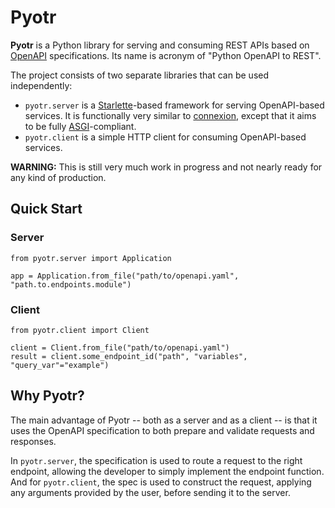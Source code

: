 Pyotr
=====

**Pyotr** is a Python library for serving and consuming REST APIs based on [OpenAPI](https://swagger.io/resources/open-api/) specifications. Its name is acronym of "Python OpenAPI to REST".

The project consists of two separate libraries that can be used independently:

* `pyotr.server` is a [Starlette](https://www.starlette.io)-based framework for serving OpenAPI-based services. It is functionally very similar to [connexion](https://connexion.readthedocs.io), except that it aims to be fully [ASGI](https://asgi.readthedocs.io)-compliant. 
* `pyotr.client` is a simple HTTP client for consuming OpenAPI-based services.

**WARNING:** This is still very much work in progress and not nearly ready for any kind of production.


Quick Start
-----------

### Server

    from pyotr.server import Application
    
    app = Application.from_file("path/to/openapi.yaml", "path.to.endpoints.module")
    
### Client

    from pyotr.client import Client
    
    client = Client.from_file("path/to/openapi.yaml")
    result = client.some_endpoint_id("path", "variables", "query_var"="example")
    
Why Pyotr?
----------

The main advantage of Pyotr -- both as a server and as a client -- is that it uses the OpenAPI specification to both prepare and validate requests and responses.

In `pyotr.server`, the specification is used to route a request to the right endpoint, allowing the developer to simply implement the endpoint function. And for `pyotr.client`, the spec is used to construct the request, applying any arguments provided by the user, before sending it to the server.
